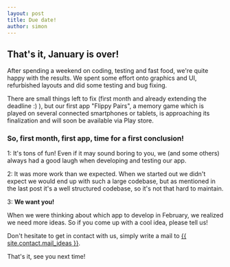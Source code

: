 ```yaml
---
layout: post
title: Due date!
author: simon
---
```


## That's it, January is over!

After spending a weekend on coding, testing and fast food, we're quite happy with the results.
We spent some effort onto graphics and UI, refurbished layouts and did some testing and bug fixing.

There are small things left to fix (first month and already extending the deadline :) ), but our first app "Flippy Pairs", a memory game which is played on several connected smartphones or tablets, is approaching its finalization and will soon be available via Play store.

### So, first month, first app, time for a first conclusion!

1: It's tons of fun! Even if it may sound boring to you, we (and some others) always had a good laugh when developing and testing our app.

2: It was more work than we expected. When we started out we didn't expect we would end up with such a large codebase, but as mentioned in the last post it's a well structured codebase, so it's not that hard to maintain.

3: **We want you!**

When we were thinking about which app to develop in February, we realized we need more ideas.
So if you come up with a cool idea, please tell us! 

Don't hesitate to get in contact with us, simply write a mail to <a href="mailto:{{ site.contact.mail_ideas }}" target="_top">{{ site.contact.mail_ideas }}</a>.

That's it, see you next time!

